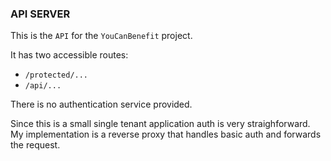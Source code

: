 ### API SERVER

This is the `API` for the `YouCanBenefit` project.

It has two accessible routes:

* `/protected/...`
* `/api/...`

There is no authentication service provided.

Since this is a small single tenant application auth is very
straighforward. My implementation is a reverse proxy that
handles basic auth and forwards the request.


